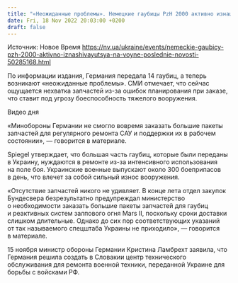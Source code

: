 ```yaml
---
title: "«Неожиданные проблемы». Немецкие гаубицы PzH 2000 активно изнашиваются на войне — Spiegel"
date: Fri, 18 Nov 2022 20:03:00 +0200
draft: false
---
```

Источник: Новое Время https://nv.ua/ukraine/events/nemeckie-gaubicy-pzh-2000-aktivno-iznashivayutsya-na-voyne-poslednie-novosti-50285168.html


 По информации издания, Германия передала 14 гаубиц, а теперь возникают «неожиданные проблемы». СМИ отмечает, что сейчас ощущается нехватка запчастей из-за ошибок планирования при заказе, что ставит под угрозу боеспособность тяжелого вооружения.

 Видео дня   

«Минобороны Германии не смогло вовремя заказать большие пакеты запчастей для регулярного ремонта САУ и поддержки их в рабочем состоянии», — говорится в материале.

Spiegel утверждает, что большая часть гаубиц, которые были переданы в Украину, нуждаются в ремонте из-за интенсивного использования на поле боя. Украинские военные выпускают около 300 боеприпасов в день, что влечет за собой сильный износ вооружения.

«Отсутствие запчастей никого не удивляет. В конце лета отдел закупок Бундесвера безрезультатно предупреждал министерство о необходимости заказать большие пакеты запчастей для гаубиц и реактивных систем залпового огня Mars II, поскольку сроки доставки слишком длительные. Однако до сих пор соответствующих указаний от так называемого спецштаба Украины не приходило», — говорится в материале.

15 ноября министр обороны Германии Кристина Ламбрехт заявила, что Германия решила создать в Словакии центр технического обслуживания для ремонта военной техники, переданной Украине для борьбы с войсками РФ.

